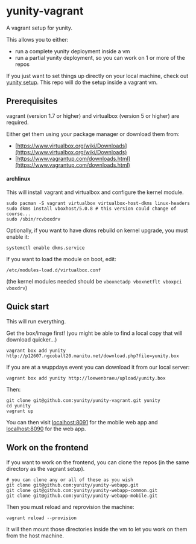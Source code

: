 # yunity-vagrant

A vagrant setup for yunity.

This allows you to either:
* run a complete yunity deployment inside a vm
* run a partial yunity deployment, so you can work on 1 or more of the repos

If you just want to set things up directly on your local machine, check out [yunity setup](https://github.com/yunity/yunity-setup). This repo will do the setup inside a vagrant vm.

## Prerequisites

vagrant (version 1.7 or higher) and virtualbox (version 5 or higher) are required.

Either get them using your package manager or download them from:

* [https://www.virtualbox.org/wiki/Downloads](https://www.virtualbox.org/wiki/Downloads)
* [https://www.vagrantup.com/downloads.html](https://www.vagrantup.com/downloads.html)

#### archlinux

This will install vagrant and virtualbox and configure the kernel module.

```
sudo pacman -S vagrant virtualbox virtualbox-host-dkms linux-headers
sudo dkms install vboxhost/5.0.8 # this version could change of course...
sudo /sbin/rcvboxdrv
```

Optionally, if you want to have dkms rebuild on kernel upgrade, you must enable it:
```
systemctl enable dkms.service
```

If you want to load the module on boot, edit:
```
/etc/modules-load.d/virtualbox.conf
```

(the kernel modules needed should be `vboxnetadp vboxnetflt vboxpci vboxdrv`)

## Quick start

This will run everything.

Get the box/image first! (you might be able to find a local copy that will download quicker...)

```
vagrant box add yunity http://p12607.ngcobalt20.manitu.net/download.php?file=yunity.box
```

If you are at a wuppdays event you can download it from our local server:
```
vagrant box add yunity http://loewenbraeu/upload/yunity.box
```

Then:

```
git clone git@github.com:yunity/yunity-vagrant.git yunity
cd yunity
vagrant up
```

You can then visit [localhost:8091](http:///localhost:8091) for the mobile web app and [localhost:8090](http://localhost:8090) for the web app.

## Work on the frontend

If you want to work on the frontend, you can clone the repos (in the same directory as the vagrant setup).

```
# you can clone any or all of these as you wish
git clone git@github.com:yunity/yunity-webapp.git
git clone git@github.com:yunity/yunity-webapp-common.git
git clone git@github.com:yunity/yunity-webapp-mobile.git
```

Then you must reload and reprovision the machine:

```
vagrant reload --provision
```

It will then mount those directories inside the vm to let you work on them from the host machine.
